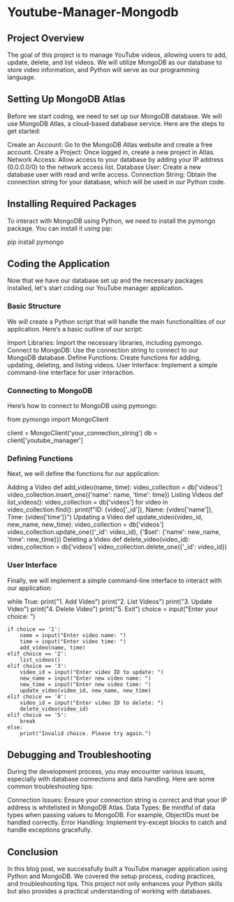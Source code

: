 # Youtube-Manager-Mongodb
## Project Overview
The goal of this project is to manage YouTube videos, allowing users to add, update, delete, and list videos. We will utilize MongoDB as our database to store video information, and Python will serve as our programming language.

## Setting Up MongoDB Atlas
Before we start coding, we need to set up our MongoDB database. We will use MongoDB Atlas, a cloud-based database service. Here are the steps to get started:

Create an Account: Go to the MongoDB Atlas website and create a free account.
Create a Project: Once logged in, create a new project in Atlas.
Network Access: Allow access to your database by adding your IP address (0.0.0.0/0) to the network access list.
Database User: Create a new database user with read and write access.
Connection String: Obtain the connection string for your database, which will be used in our Python code.
## Installing Required Packages
To interact with MongoDB using Python, we need to install the pymongo package. You can install it using pip:

pip install pymongo
## Coding the Application
Now that we have our database set up and the necessary packages installed, let's start coding our YouTube manager application.

### Basic Structure
We will create a Python script that will handle the main functionalities of our application. Here’s a basic outline of our script:

Import Libraries: Import the necessary libraries, including pymongo.
Connect to MongoDB: Use the connection string to connect to our MongoDB database.
Define Functions: Create functions for adding, updating, deleting, and listing videos.
User Interface: Implement a simple command-line interface for user interaction.
### Connecting to MongoDB
Here’s how to connect to MongoDB using pymongo:

from pymongo import MongoClient


client = MongoClient('your_connection_string')
db = client['youtube_manager']
### Defining Functions
Next, we will define the functions for our application:

Adding a Video
def add_video(name, time):
    video_collection = db['videos']
    video_collection.insert_one({'name': name, 'time': time})
Listing Videos
def list_videos():
    video_collection = db['videos']
    for video in video_collection.find():
        print(f"ID: {video['_id']}, Name: {video['name']}, Time: {video['time']}")
Updating a Video
def update_video(video_id, new_name, new_time):
    video_collection = db['videos']
    video_collection.update_one({'_id': video_id}, {'$set': {'name': new_name, 'time': new_time}})
Deleting a Video
def delete_video(video_id):
    video_collection = db['videos']
    video_collection.delete_one({'_id': video_id})
### User Interface
Finally, we will implement a simple command-line interface to interact with our application:

while True:
    print("1. Add Video")
    print("2. List Videos")
    print("3. Update Video")
    print("4. Delete Video")
    print("5. Exit")
    choice = input("Enter your choice: ")

    if choice == '1':
        name = input("Enter video name: ")
        time = input("Enter video time: ")
        add_video(name, time)
    elif choice == '2':
        list_videos()
    elif choice == '3':
        video_id = input("Enter video ID to update: ")
        new_name = input("Enter new video name: ")
        new_time = input("Enter new video time: ")
        update_video(video_id, new_name, new_time)
    elif choice == '4':
        video_id = input("Enter video ID to delete: ")
        delete_video(video_id)
    elif choice == '5':
        break
    else:
        print("Invalid choice. Please try again.")
## Debugging and Troubleshooting
During the development process, you may encounter various issues, especially with database connections and data handling. Here are some common troubleshooting tips:

Connection Issues: Ensure your connection string is correct and that your IP address is whitelisted in MongoDB Atlas.
Data Types: Be mindful of data types when passing values to MongoDB. For example, ObjectIDs must be handled correctly.
Error Handling: Implement try-except blocks to catch and handle exceptions gracefully.
## Conclusion
In this blog post, we successfully built a YouTube manager application using Python and MongoDB. We covered the setup process, coding practices, and troubleshooting tips. This project not only enhances your Python skills but also provides a practical understanding of working with databases.
